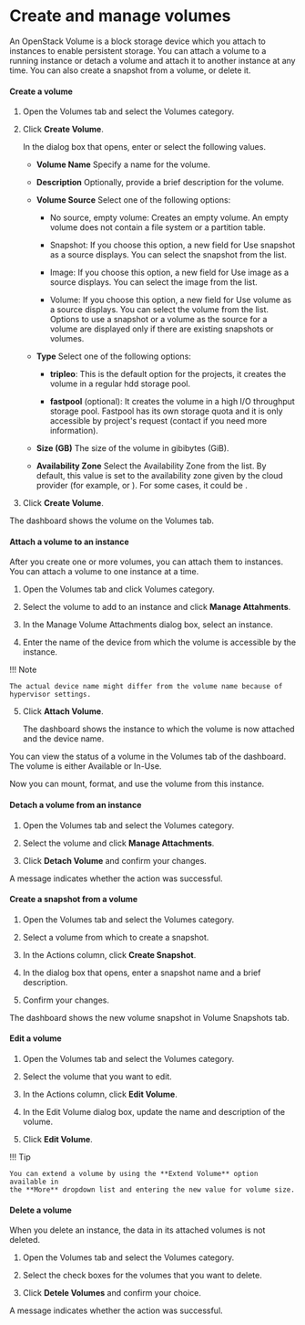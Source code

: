 # Create and manage volumes

An OpenStack Volume is a block storage device which you
attach to instances to enable persistent storage. You can attach a
volume to a running instance or detach a volume and attach it to another
instance at any time. You can also create a snapshot from a volume, or
delete it.

#### Create a volume

1.  Open the Volumes tab and select the Volumes category.

2.  Click **Create Volume**.

    In the dialog box that opens, enter or select the following values.

    - **Volume Name**
    Specify a name for the volume.

    - **Description**
    Optionally, provide a brief description for the volume.

    - **Volume Source**
    Select one of the following options:

        -   No source, empty volume: Creates an empty volume. An empty
            volume does not contain a file system or a partition table.

        -   Snapshot: If you choose this option, a new field for Use
            snapshot as a source displays. You can select the snapshot
            from the list.

        -   Image: If you choose this option, a new field for Use image
            as a source displays. You can select the image from the
            list.

        -   Volume: If you choose this option, a new field for Use
            volume as a source displays. You can select the volume from
            the list. Options to use a snapshot or a volume as the
            source for a volume are displayed only if there are existing
            snapshots or volumes.

    - **Type**
    Select one of the following options:

        -   **tripleo**: This is the default option for the projects, it
            creates the volume in a regular hdd storage pool.

        -   **fastpool** (optional): It creates the volume in a high I/O
            throughput storage pool. Fastpool has its own storage quota
            and it is only accessible by project's request (contact if
            you need more information).

    - **Size (GB)**
    The size of the volume in gibibytes (GiB).

    - **Availability Zone**
    Select the Availability Zone from the list. By default, this
    value is set to the availability zone given by the cloud
    provider (for example, or ). For some cases, it could be .

3.  Click **Create Volume**.

The dashboard shows the volume on the Volumes tab.

#### Attach a volume to an instance

After you create one or more volumes, you can attach them to instances.
You can attach a volume to one instance at a time.

1.  Open the Volumes tab and click Volumes category.

2.  Select the volume to add to an instance and click **Manage Attahments**.

3.  In the Manage Volume Attachments dialog box, select an instance.

4.  Enter the name of the device from which the volume is accessible by
    the instance.

!!! Note

    The actual device name might differ from the volume name because of
    hypervisor settings.

5.  Click **Attach Volume**.

    The dashboard shows the instance to which the volume is now attached
    and the device name.

You can view the status of a volume in the Volumes tab of the dashboard.
The volume is either Available or In-Use.

Now you can mount, format, and use the volume from this instance.

#### Detach a volume from an instance

1.  Open the Volumes tab and select the Volumes category.

2.  Select the volume and click **Manage Attachments**.

3.  Click **Detach Volume** and confirm your changes.

A message indicates whether the action was successful.

#### Create a snapshot from a volume

1.  Open the Volumes tab and select the Volumes category.

2.  Select a volume from which to create a snapshot.

3.  In the Actions column, click **Create Snapshot**.

4.  In the dialog box that opens, enter a snapshot name and a brief
    description.

5.  Confirm your changes.

The dashboard shows the new volume snapshot in Volume Snapshots tab.

#### Edit a volume

1.  Open the Volumes tab and select the Volumes category.

2.  Select the volume that you want to edit.

3.  In the Actions column, click **Edit Volume**.

4.  In the Edit Volume dialog box, update the name and description of
    the volume.

5.  Click **Edit Volume**.

!!! Tip

    You can extend a volume by using the **Extend Volume** option available in
    the **More** dropdown list and entering the new value for volume size.

#### Delete a volume

When you delete an instance, the data in its attached volumes is not
deleted.

1.  Open the Volumes tab and select the Volumes category.

2.  Select the check boxes for the volumes that you want to delete.

3.  Click **Detele Volumes** and confirm your choice.

A message indicates whether the action was successful.


